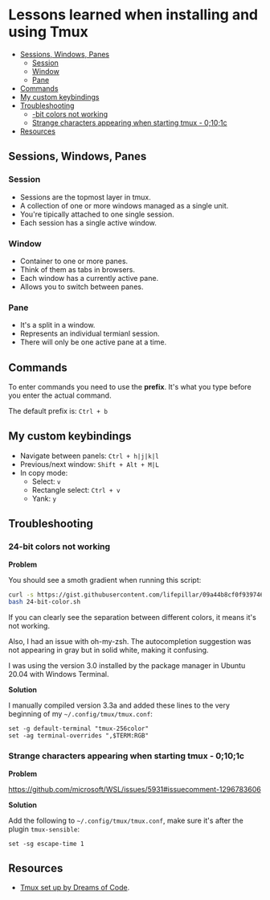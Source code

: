 # Lessons learned when installing and using Tmux

<!-- TOC -->

- [Sessions, Windows, Panes](#sessions-windows-panes)
    - [Session](#session)
    - [Window](#window)
    - [Pane](#pane)
- [Commands](#commands)
- [My custom keybindings](#my-custom-keybindings)
- [Troubleshooting](#troubleshooting)
    - [-bit colors not working](#-bit-colors-not-working)
    - [Strange characters appearing when starting tmux - 0;10;1c](#strange-characters-appearing-when-starting-tmux---0101c)
- [Resources](#resources)

<!-- /TOC -->

## Sessions, Windows, Panes

### Session

- Sessions are the topmost layer in tmux.
- A collection of one or more windows managed as a single unit.
- You're tipically attached to one single session.
- Each session has a single active window.

### Window

- Container to one or more panes.
- Think of them as tabs in browsers.
- Each window has a currently active pane.
- Allows you to switch between panes.

### Pane

- It's a split in a window.
- Represents an individual termianl session.
- There will only be one active pane at a time.

## Commands

To enter commands you need to use the **prefix**. It's what you type before you enter the actual command.

The default prefix is: `Ctrl + b`

## My custom keybindings

- Navigate between panels: `Ctrl + h|j|k|l`
- Previous/next window: `Shift + Alt + M|L`
- In copy mode:
  - Select: `v`
  - Rectangle select: `Ctrl + v`
  - Yank: `y`

## Troubleshooting

### 24-bit colors not working

**Problem**

You should see a smoth gradient when running this script:

```bash
curl -s https://gist.githubusercontent.com/lifepillar/09a44b8cf0f9397465614e622979107f/raw/24-bit-color.sh >24-bit-color.sh
bash 24-bit-color.sh
```

If you can clearly see the separation between different colors, it means it's not working.

Also, I had an issue with oh-my-zsh. The autocompletion suggestion was not appearing in gray but in solid
white, making it confusing.

I was using the version 3.0 installed by the package manager in Ubuntu 20.04 with Windows Terminal.

**Solution**

I manually compiled version 3.3a and added these lines to the very beginning of my `~/.config/tmux/tmux.conf`:

```
set -g default-terminal "tmux-256color"
set -ag terminal-overrides ",$TERM:RGB"
```

### Strange characters appearing when starting tmux - 0;10;1c

**Problem**

https://github.com/microsoft/WSL/issues/5931#issuecomment-1296783606

**Solution**

Add the following to `~/.config/tmux/tmux.conf`, make sure it's after the plugin `tmux-sensible`:

```
set -sg escape-time 1
```

## Resources

- [Tmux set up by Dreams of Code](https://www.youtube.com/watch?v=DzNmUNvnB04).
